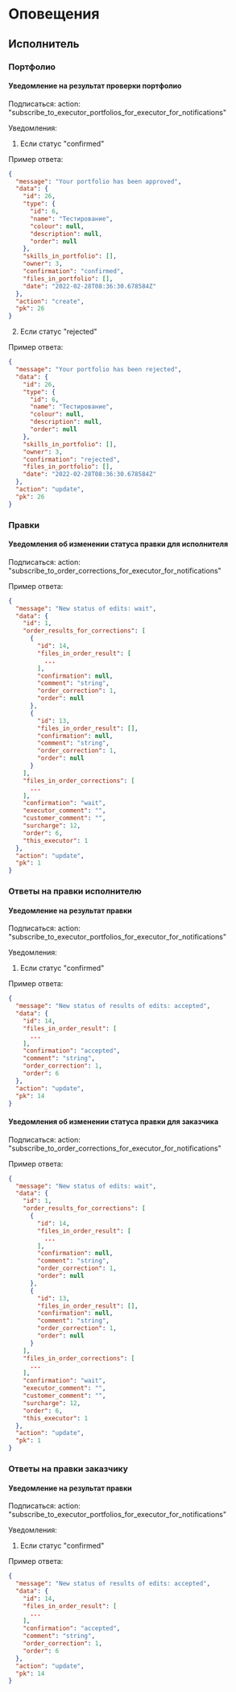 # Оповещения

## Исполнитель
### Портфолио

#### Уведомление на результат проверки портфолио

Подписаться: action: "subscribe_to_executor_portfolios_for_executor_for_notifications"

Уведомления:

1) Если статус "confirmed"

Пример ответа:

```json
{
  "message": "Your portfolio has been approved",
  "data": {
    "id": 26,
    "type": {
      "id": 6,
      "name": "Тестирование",
      "colour": null,
      "description": null,
      "order": null
    },
    "skills_in_portfolio": [],
    "owner": 3,
    "confirmation": "confirmed",
    "files_in_portfolio": [],
    "date": "2022-02-28T08:36:30.678584Z"
  },
  "action": "create",
  "pk": 26
}
```

2) Если статус "rejected"

Пример ответа:

```json
{
  "message": "Your portfolio has been rejected",
  "data": {
    "id": 26,
    "type": {
      "id": 6,
      "name": "Тестирование",
      "colour": null,
      "description": null,
      "order": null
    },
    "skills_in_portfolio": [],
    "owner": 3,
    "confirmation": "rejected",
    "files_in_portfolio": [],
    "date": "2022-02-28T08:36:30.678584Z"
  },
  "action": "update",
  "pk": 26
}
```
### Правки
#### Уведомления об изменении статуса правки для исполнителя

Подписаться: action: "subscribe_to_order_corrections_for_executor_for_notifications"

Пример ответа:

```json
{
  "message": "New status of edits: wait",
  "data": {
    "id": 1,
    "order_results_for_corrections": [
      {
        "id": 14,
        "files_in_order_result": [
          ...
        ],
        "confirmation": null,
        "comment": "string",
        "order_correction": 1,
        "order": null
      },
      {
        "id": 13,
        "files_in_order_result": [],
        "confirmation": null,
        "comment": "string",
        "order_correction": 1,
        "order": null
      }
    ],
    "files_in_order_corrections": [
      ...
    ],
    "confirmation": "wait",
    "executor_comment": "",
    "customer_comment": "",
    "surcharge": 12,
    "order": 6,
    "this_executor": 1
  },
  "action": "update",
  "pk": 1
}  

```
### Ответы на правки исполнителю
#### Уведомление на результат правки

Подписаться: action: "subscribe_to_executor_portfolios_for_executor_for_notifications"

Уведомления:

1) Если статус "confirmed"


Пример ответа:

```json
{
  "message": "New status of results of edits: accepted",
  "data": {
    "id": 14,
    "files_in_order_result": [
      ...
    ],
    "confirmation": "accepted",
    "comment": "string",
    "order_correction": 1,
    "order": 6
  },
  "action": "update",
  "pk": 14
}
```


#### Уведомления об изменении статуса правки для заказчика

Подписаться: action: "subscribe_to_order_corrections_for_executor_for_notifications"

Пример ответа:

```json
{
  "message": "New status of edits: wait",
  "data": {
    "id": 1,
    "order_results_for_corrections": [
      {
        "id": 14,
        "files_in_order_result": [
          ...
        ],
        "confirmation": null,
        "comment": "string",
        "order_correction": 1,
        "order": null
      },
      {
        "id": 13,
        "files_in_order_result": [],
        "confirmation": null,
        "comment": "string",
        "order_correction": 1,
        "order": null
      }
    ],
    "files_in_order_corrections": [
      ...
    ],
    "confirmation": "wait",
    "executor_comment": "",
    "customer_comment": "",
    "surcharge": 12,
    "order": 6,
    "this_executor": 1
  },
  "action": "update",
  "pk": 1
}  

```
### Ответы на правки заказчику
#### Уведомление на результат правки 

Подписаться: action: "subscribe_to_executor_portfolios_for_executor_for_notifications"

Уведомления:

1) Если статус "confirmed"


Пример ответа:

```json
{
  "message": "New status of results of edits: accepted",
  "data": {
    "id": 14,
    "files_in_order_result": [
      ...
    ],
    "confirmation": "accepted",
    "comment": "string",
    "order_correction": 1,
    "order": 6
  },
  "action": "update",
  "pk": 14
}
```